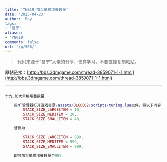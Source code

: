 ```yaml
---
title: 'YN019-加大单格堆叠数量'
date: '2025-04-23'
author: 'Bny'
tags:
- '易宁'
aliases:
- 'YN019'
comments: false
url: '/p/566/'
---
```


> 代码来源于“易宁”大佬的分享，仅供学习，不要直接复制粘贴。

原帖链接：[http://bbs.3dmgame.com/thread-3859071-1-1.html](http://bbs.3dmgame.com/thread-3859071-1-1.html)

---

```lua  

十九.加大单格堆叠数量

	用MT管理器打开游戏目录/assets/DLC0002/scripts/tuning.lua文件，将以下内容：
		STACK_SIZE_LARGEITEM = 10,
		STACK_SIZE_MEDITEM = 20,
		STACK_SIZE_SMALLITEM = 40,

	替换为：

		STACK_SIZE_LARGEITEM = 999,
		STACK_SIZE_MEDITEM = 999,
		STACK_SIZE_SMALLITEM = 999,

	即可加大单格堆叠数量至999

```  

